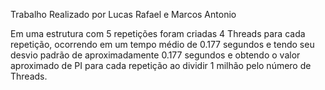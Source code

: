 Trabalho Realizado por Lucas Rafael e Marcos Antonio

Em uma estrutura com 5 repetições foram criadas 4 Threads para cada repetição, ocorrendo em um tempo médio de 0.177 segundos 
e tendo seu desvio padrão de aproximadamente 0.177 segundos e obtendo o valor aproximado de PI para cada repetição ao dividir 1 milhão pelo número de Threads.
